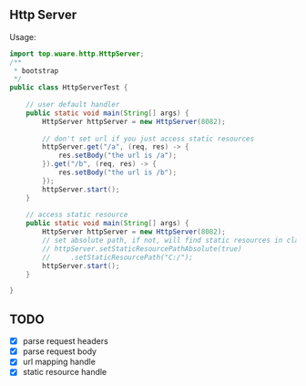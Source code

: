 ## Http Server
Usage: 
```java
import top.wuare.http.HttpServer;
/**
 * bootstrap
 */
public class HttpServerTest {
    
    // user default handler
    public static void main(String[] args) {
        HttpServer httpServer = new HttpServer(8082);
        
        // don't set url if you just access static resources
        httpServer.get("/a", (req, res) -> {
            res.setBody("the url is /a");
        }).get("/b", (req, res) -> {
            res.setBody("the url is /b");
        });
        httpServer.start();
    }
    
    // access static resource
    public static void main(String[] args) {
        HttpServer httpServer = new HttpServer(8082);
        // set absolute path, if not, will find static resources in classpath
        // httpServer.setStaticResourcePathAbsolute(true)
        //     .setStaticResourcePath("C:/");
        httpServer.start();
    }

}
```

## TODO
- [x] parse request headers
- [x] parse request body
- [x] url mapping handle
- [x] static resource handle
